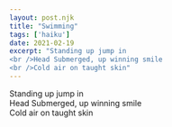 ```yaml
---
layout: post.njk
title: "Swimming"
tags: ['haiku']
date: 2021-02-19
excerpt: "Standing up jump in
<br />Head Submerged, up winning smile
<br />Cold air on taught skin"
---
```


Standing up jump in<br />
Head Submerged, up winning smile<br />
Cold air on taught skin